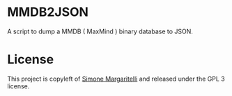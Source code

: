 MMDB2JSON
==

A script to dump a MMDB ( MaxMind ) binary database to JSON.

License
==

This project is copyleft of [Simone Margaritelli](http://www.evilsocket.net/) and released under the GPL 3 license.
